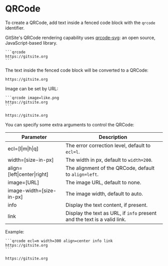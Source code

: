 # QRCode

To create a QRCode, add text inside a fenced code block with the `qrcode` identifier.

GitSite's QRCode rendering capability uses [qrcode-svg](https://github.com/papnkukn/qrcode-svg): an open source, JavaScript-based library.

    ```qrcode
    https://gitsite.org
    ```

The text inside the fenced code block will be converted to a QRCode:

```qrcode
https://gitsite.org
```

Image can be set by URL:

    ```qrcode image=like.png
    https://gitsite.org
    ```

```qrcode image=like.png
https://gitsite.org
```

You can specify some extra arguments to control the QRCode:

| Parameter                   | Description                                           |
|-----------------------------|-------------------------------------------------------|
| ecl=[l\|m\|h\|q]            | The error correction level, default to `ecl=l`.       |
| width=[size-in-px]          | The width in px, default to `width=200`.              |
| align=[left\|center\|right] | The alignment of the QRCode, default to `align=left`. |
| image=[URL]                 | The image URL, default to none.                       |
| image-width=[size-in-px]    | The image width, default to auto.                     |
| info                        | Display the text content, if present.                 |
| link                        | Display the text as URL, if `info` present and the text is a valid link. |

Example:

    ```qrcode ecl=m width=300 align=center info link
    https://gitsite.org
    ```

```qrcode ecl=m width=300 align=center info link
https://gitsite.org
```

